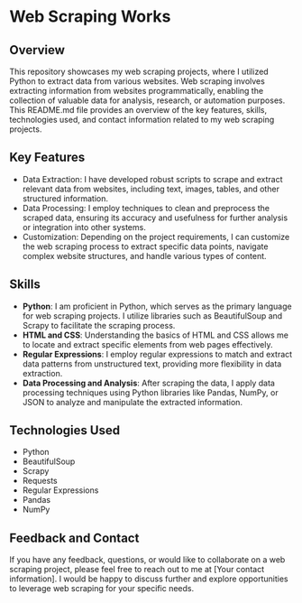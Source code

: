 # Web Scraping Works

## Overview
This repository showcases my web scraping projects, where I utilized Python to extract data from various websites. Web scraping involves extracting information from websites programmatically, enabling the collection of valuable data for analysis, research, or automation purposes. This README.md file provides an overview of the key features, skills, technologies used, and contact information related to my web scraping projects.

## Key Features
- Data Extraction: I have developed robust scripts to scrape and extract relevant data from websites, including text, images, tables, and other structured information.
- Data Processing: I employ techniques to clean and preprocess the scraped data, ensuring its accuracy and usefulness for further analysis or integration into other systems.
- Customization: Depending on the project requirements, I can customize the web scraping process to extract specific data points, navigate complex website structures, and handle various types of content.

## Skills
- **Python**: I am proficient in Python, which serves as the primary language for web scraping projects. I utilize libraries such as BeautifulSoup and Scrapy to facilitate the scraping process.
- **HTML and CSS**: Understanding the basics of HTML and CSS allows me to locate and extract specific elements from web pages effectively.
- **Regular Expressions**: I employ regular expressions to match and extract data patterns from unstructured text, providing more flexibility in data extraction.
- **Data Processing and Analysis**: After scraping the data, I apply data processing techniques using Python libraries like Pandas, NumPy, or JSON to analyze and manipulate the extracted information.

## Technologies Used
- Python
- BeautifulSoup
- Scrapy
- Requests
- Regular Expressions
- Pandas
- NumPy

## Feedback and Contact
If you have any feedback, questions, or would like to collaborate on a web scraping project, please feel free to reach out to me at [Your contact information]. I would be happy to discuss further and explore opportunities to leverage web scraping for your specific needs.




